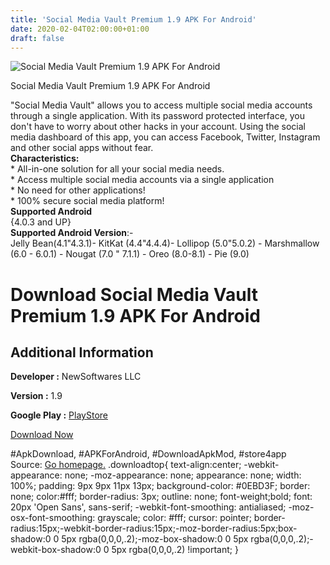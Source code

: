 ```yaml
---
title: 'Social Media Vault Premium 1.9 APK For Android'
date: 2020-02-04T02:00:00+01:00
draft: false
---
```


![Social Media Vault Premium 1.9 APK For Android](https://i2.wp.com/apkhome.net/wp-content/uploads/2020/02/Social-Media-Vault-Premium-1.9.png "Social Media Vault Premium 1.9 APK For Android")

  

Social Media Vault Premium 1.9 APK For Android

"Social Media Vault" allows you to access multiple social media accounts through a single application. With its password protected interface, you don't have to worry about other hacks in your account. Using the social media dashboard of this app, you can access Facebook, Twitter, Instagram and other social apps without fear.  
**Characteristics:**  
\* All-in-one solution for all your social media needs.  
\* Access multiple social media accounts via a single application  
\* No need for other applications!  
\* 100% secure social media platform!  
**Supported Android**  
{4.0.3 and UP}  
**Supported Android Version**:-  
Jelly Bean(4.1"4.3.1)- KitKat (4.4"4.4.4)- Lollipop (5.0"5.0.2) - Marshmallow (6.0 - 6.0.1) - Nougat (7.0 " 7.1.1) - Oreo (8.0-8.1) - Pie (9.0)

Download Social Media Vault Premium 1.9 APK For Android
=======================================================

Additional Information
----------------------

**Developer :** NewSoftwares LLC

**Version :** 1.9

**Google Play :** [PlayStore](https://play.google.com/store/apps/details?id=net.newsoftwares.SocialMediaVault&hl=en)

  

[Download Now](https://store4app.co/post/social-media-vault-premium-1-9-apk-for-android_1580757214)

  
#ApkDownload, #APKForAndroid, #DownloadApkMod, #store4app  
Source: [Go homepage.](https://store4app.co/post/social-media-vault-premium-1-9-apk-for-android_1580757214) .downloadtop{ text-align:center; -webkit-appearance: none; -moz-appearance: none; appearance: none; width: 100%; padding: 9px 9px 11px 13px; background-color: #0EBD3F; border: none; color:#fff; border-radius: 3px; outline: none; font-weight;bold; font: 20px 'Open Sans', sans-serif; -webkit-font-smoothing: antialiased; -moz-osx-font-smoothing: grayscale; color: #fff; cursor: pointer; border-radius:15px;-webkit-border-radius:15px;-moz-border-radius:5px;box-shadow:0 0 5px rgba(0,0,0,.2);-moz-box-shadow:0 0 5px rgba(0,0,0,.2);-webkit-box-shadow:0 0 5px rgba(0,0,0,.2) !important; }